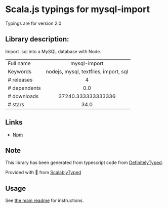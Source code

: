 
# Scala.js typings for mysql-import

Typings are for version 2.0

## Library description:
Import .sql into a MySQL database with Node.

|                    |                 |
| ------------------ | :-------------: |
| Full name          | mysql-import |
| Keywords           | nodejs, mysql, textfiles, import, sql |
| # releases         | 4 |
| # dependents       | 0.0 |
| # downloads        | 37240.333333333336 |
| # stars            | 34.0 |

## Links
- [Npm](https://www.npmjs.com/package/mysql-import)
    


## Note
This library has been generated from typescript code from [DefinitelyTyped](https://definitelytyped.org).

Provided with :purple_heart: from [ScalablyTyped](https://github.com/oyvindberg/ScalablyTyped)

## Usage
See [the main readme](../../readme.md) for instructions.


